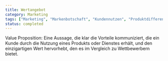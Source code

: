 ```yaml
---
title: Wertangebot
category: Marketing
tags: ["Marketing", "Markenbotschaft", "Kundennutzen", "Produktdifferenzierung"]
status: completed
---
```

Value Proposition: Eine Aussage, die klar die Vorteile kommuniziert, die ein Kunde durch die Nutzung eines Produkts oder Dienstes erhält, und den einzigartigen Wert hervorhebt, den es im Vergleich zu Wettbewerbern bietet.